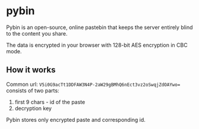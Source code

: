 # pybin
Pybin is an open-source, online pastebin that keeps the server entirely blind to the content you share.

The data is encrypted in your browser with 128-bit AES encryption in CBC mode.

## How it works
Common url: ```V5i0G9acTt1DDFAW3N4P-2aW29gBMhQ6nEct3vz2oSwqjZdOAYwo=```
consists of two parts:
  1) first 9 chars - id of the paste
  2) decryption key

Pybin stores only encrypted paste and corresponding id.
